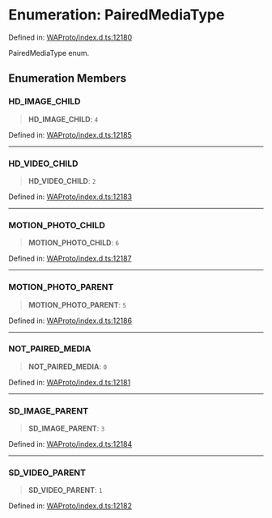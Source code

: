 # Enumeration: PairedMediaType

Defined in: [WAProto/index.d.ts:12180](https://github.com/Fokusdotid/bail/blob/cf6cc85134e12081bc635cea02cc0eee74033a81/WAProto/index.d.ts#L12180)

PairedMediaType enum.

## Enumeration Members

### HD\_IMAGE\_CHILD

> **HD\_IMAGE\_CHILD**: `4`

Defined in: [WAProto/index.d.ts:12185](https://github.com/Fokusdotid/bail/blob/cf6cc85134e12081bc635cea02cc0eee74033a81/WAProto/index.d.ts#L12185)

***

### HD\_VIDEO\_CHILD

> **HD\_VIDEO\_CHILD**: `2`

Defined in: [WAProto/index.d.ts:12183](https://github.com/Fokusdotid/bail/blob/cf6cc85134e12081bc635cea02cc0eee74033a81/WAProto/index.d.ts#L12183)

***

### MOTION\_PHOTO\_CHILD

> **MOTION\_PHOTO\_CHILD**: `6`

Defined in: [WAProto/index.d.ts:12187](https://github.com/Fokusdotid/bail/blob/cf6cc85134e12081bc635cea02cc0eee74033a81/WAProto/index.d.ts#L12187)

***

### MOTION\_PHOTO\_PARENT

> **MOTION\_PHOTO\_PARENT**: `5`

Defined in: [WAProto/index.d.ts:12186](https://github.com/Fokusdotid/bail/blob/cf6cc85134e12081bc635cea02cc0eee74033a81/WAProto/index.d.ts#L12186)

***

### NOT\_PAIRED\_MEDIA

> **NOT\_PAIRED\_MEDIA**: `0`

Defined in: [WAProto/index.d.ts:12181](https://github.com/Fokusdotid/bail/blob/cf6cc85134e12081bc635cea02cc0eee74033a81/WAProto/index.d.ts#L12181)

***

### SD\_IMAGE\_PARENT

> **SD\_IMAGE\_PARENT**: `3`

Defined in: [WAProto/index.d.ts:12184](https://github.com/Fokusdotid/bail/blob/cf6cc85134e12081bc635cea02cc0eee74033a81/WAProto/index.d.ts#L12184)

***

### SD\_VIDEO\_PARENT

> **SD\_VIDEO\_PARENT**: `1`

Defined in: [WAProto/index.d.ts:12182](https://github.com/Fokusdotid/bail/blob/cf6cc85134e12081bc635cea02cc0eee74033a81/WAProto/index.d.ts#L12182)
